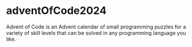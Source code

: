 # adventOfCode2024
Advent of Code is an Advent calendar of small programming puzzles for a variety of skill levels that can be solved in any programming language you like.
